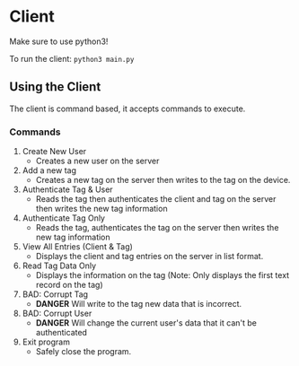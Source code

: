 # Client

Make sure to use python3! 

To run the client: `python3 main.py`

## Using the Client

The client is command based, it accepts commands to execute. 

### Commands
1. Create New User
   - Creates a new user on the server
2. Add a new tag
   - Creates a new tag on the server then writes to the tag on the device. 
3. Authenticate Tag & User
   - Reads the tag then authenticates the client and tag on the server then writes the new tag information
4. Authenticate Tag Only
    - Reads the tag, authenticates the tag on the server then writes the new tag information
5. View All Entries (Client & Tag)
   - Displays the client and tag entries on the server in list format. 
6. Read Tag Data Only
   - Displays the information on the tag (Note: Only displays the first text record on the tag)
7. BAD: Corrupt Tag
   - **DANGER** Will write to the tag new data that is incorrect.  
8. BAD: Corrupt User
   - **DANGER** Will change the current user's data that it can't be authenticated 
9. Exit program
    - Safely close the program. 